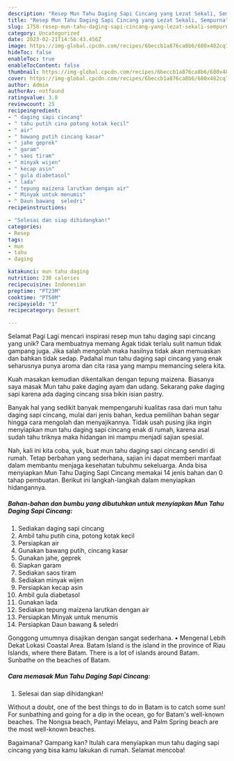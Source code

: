 ```yaml
---
description: "Resep Mun Tahu Daging Sapi Cincang yang Lezat Sekali, Sempurna"
title: "Resep Mun Tahu Daging Sapi Cincang yang Lezat Sekali, Sempurna"
slug: 1758-resep-mun-tahu-daging-sapi-cincang-yang-lezat-sekali-sempurna
category: Uncategorized
date: 2023-02-21T14:56:43.456Z
image: https://img-global.cpcdn.com/recipes/6beccb1a876ca8b6/680x482cq70/mun-tahu-daging-sapi-cincang-foto-resep-utama.jpg
hideToc: false
enableToc: true
enableTocContent: false
thumbnail: https://img-global.cpcdn.com/recipes/6beccb1a876ca8b6/680x482cq70/mun-tahu-daging-sapi-cincang-foto-resep-utama.jpg
cover: https://img-global.cpcdn.com/recipes/6beccb1a876ca8b6/680x482cq70/mun-tahu-daging-sapi-cincang-foto-resep-utama.jpg
author: Admin
authorAv: notfound
ratingvalue: 3.8
reviewcount: 25
recipeingredient:
- " daging sapi cincang"
- " tahu putih cina potong kotak kecil"
- " air"
- " bawang putih cincang kasar"
- " jahe geprek"
- " garam"
- " saos tiram"
- " minyak wijen"
- " kecap asin"
- " gula diabetasol"
- " lada"
- " tepung maizena larutkan dengan air"
- " Minyak untuk menumis"
- " Daun bawang  seledri"
recipeinstructions:

- "Selesai dan siap dihidangkan!"
categories:
- Resep
tags:
- mun
- tahu
- daging

katakunci: mun tahu daging 
nutrition: 230 calories
recipecuisine: Indonesian
preptime: "PT23M"
cooktime: "PT50M"
recipeyield: "1"
recipecategory: Dessert

---
```



Selamat Pagi Lagi mencari inspirasi resep mun tahu daging sapi cincang yang unik? Cara membuatnya memang Agak tidak terlalu sulit namun tidak gampang juga. Jika salah mengolah maka hasilnya tidak akan memuaskan dan bahkan tidak sedap. Padahal mun tahu daging sapi cincang yang enak seharusnya punya aroma dan cita rasa yang mampu memancing selera kita.


Kuah masakan kemudian dikentalkan dengan tepung maizena. Biasanya saya masak Mun tahu pake daging ayam dan udang. Sekarang pake daging sapi karena ada daging cincang sisa bikin isian pastry.

Banyak hal yang sedikit banyak mempengaruhi kualitas rasa dari mun tahu daging sapi cincang, mulai dari jenis bahan, kedua pemilihan bahan segar hingga cara mengolah dan menyajikannya. Tidak usah pusing jika ingin menyiapkan mun tahu daging sapi cincang enak di rumah, karena asal sudah tahu triknya maka hidangan ini mampu menjadi sajian spesial.


Nah, kali ini kita coba, yuk, buat mun tahu daging sapi cincang sendiri di rumah. Tetap berbahan yang sederhana, sajian ini dapat memberi manfaat dalam membantu menjaga kesehatan tubuhmu sekeluarga. Anda bisa menyiapkan Mun Tahu Daging Sapi Cincang memakai 14 jenis bahan dan 0 tahap pembuatan. Berikut ini langkah-langkah dalam menyiapkan hidangannya.

<!--inarticleads1-->

##### Bahan-bahan dan bumbu yang dibutuhkan untuk menyiapkan Mun Tahu Daging Sapi Cincang:

1. Sediakan  daging sapi cincang
1. Ambil  tahu putih cina, potong kotak kecil
1. Persiapkan  air
1. Gunakan  bawang putih, cincang kasar
1. Gunakan  jahe, geprek
1. Siapkan  garam
1. Sediakan  saos tiram
1. Sediakan  minyak wijen
1. Persiapkan  kecap asin
1. Ambil  gula diabetasol
1. Gunakan  lada
1. Sediakan  tepung maizena larutkan dengan air
1. Persiapkan  Minyak untuk menumis
1. Persiapkan  Daun bawang &amp; seledri


Gonggong umumnya disajikan dengan sangat sederhana. • Mengenal Lebih Dekat Lokasi Coastal Area. Batam Island is the island in the province of Riau Islands, where there Batam. There is a lot of islands around Batam. Sunbathe on the beaches of Batam. 

<!--inarticleads2-->

##### Cara memasak Mun Tahu Daging Sapi Cincang:


1. Selesai dan siap dihidangkan!

Without a doubt, one of the best things to do in Batam is to catch some sun! For sunbathing and going for a dip in the ocean, go for Batam&#39;s well-known beaches. The Nongsa beach, Pantayi Melayu, and Palm Spring beach are the most well-known beaches. 

Bagaimana? Gampang kan? Itulah cara menyiapkan mun tahu daging sapi cincang yang bisa kamu lakukan di rumah. Selamat mencoba!
